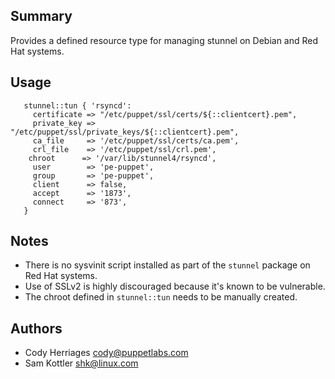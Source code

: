 ## Summary
Provides a defined resource type for managing stunnel on Debian and Red Hat systems.

## Usage
```
   stunnel::tun { 'rsyncd':
     certificate => "/etc/puppet/ssl/certs/${::clientcert}.pem",
     private_key => "/etc/puppet/ssl/private_keys/${::clientcert}.pem",
     ca_file     => '/etc/puppet/ssl/certs/ca.pem',
     crl_file    => '/etc/puppet/ssl/crl.pem',
    chroot      => '/var/lib/stunnel4/rsyncd',
     user        => 'pe-puppet',
     group       => 'pe-puppet',
     client      => false,
     accept      => '1873',
     connect     => '873',
   }
```

## Notes
* There is no sysvinit script installed as part of the `stunnel` package on Red Hat systems.
* Use of SSLv2 is highly discouraged because it's known to be vulnerable.
* The chroot defined in `stunnel::tun` needs to be manually created.

## Authors
* Cody Herriages <cody@puppetlabs.com>
* Sam Kottler <shk@linux.com>
